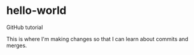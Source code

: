 # hello-world
GitHub tutorial

This is where I'm making changes so that I can learn about commits and merges. 
